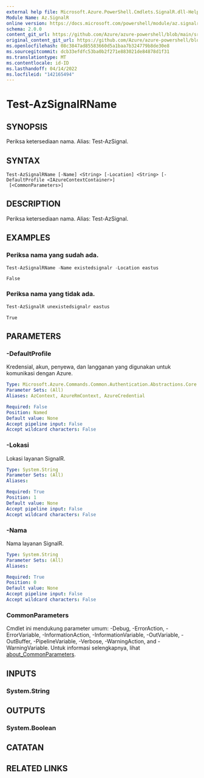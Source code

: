 ```yaml
---
external help file: Microsoft.Azure.PowerShell.Cmdlets.SignalR.dll-Help.xml
Module Name: Az.SignalR
online version: https://docs.microsoft.com/powershell/module/az.signalr/test-azsignalrname
schema: 2.0.0
content_git_url: https://github.com/Azure/azure-powershell/blob/main/src/SignalR/SignalR/help/Test-AzSignalRName.md
original_content_git_url: https://github.com/Azure/azure-powershell/blob/main/src/SignalR/SignalR/help/Test-AzSignalRName.md
ms.openlocfilehash: 08c3847ad85583660d5a1baa7b324779b8de30e8
ms.sourcegitcommit: dcb33efdfc53ba0b2f271e883021de84878d1f31
ms.translationtype: MT
ms.contentlocale: id-ID
ms.lasthandoff: 04/14/2022
ms.locfileid: "142165494"
---
```

# Test-AzSignalRName

## SYNOPSIS
Periksa ketersediaan nama. Alias: Test-AzSignal.

## SYNTAX

```
Test-AzSignalRName [-Name] <String> [-Location] <String> [-DefaultProfile <IAzureContextContainer>]
 [<CommonParameters>]
```

## DESCRIPTION
Periksa ketersediaan nama. Alias: Test-AzSignal.

## EXAMPLES

### Periksa nama yang sudah ada.
```powershell
Test-AzSignalRName -Name existedsignalr -Location eastus
```

```output
False
```

### Periksa nama yang tidak ada.
```powershell
Test-AzSignalR unexistedsignalr eastus
```

```output
True
```

## PARAMETERS

### -DefaultProfile
Kredensial, akun, penyewa, dan langganan yang digunakan untuk komunikasi dengan Azure.

```yaml
Type: Microsoft.Azure.Commands.Common.Authentication.Abstractions.Core.IAzureContextContainer
Parameter Sets: (All)
Aliases: AzContext, AzureRmContext, AzureCredential

Required: False
Position: Named
Default value: None
Accept pipeline input: False
Accept wildcard characters: False
```

### -Lokasi
Lokasi layanan SignalR.

```yaml
Type: System.String
Parameter Sets: (All)
Aliases:

Required: True
Position: 1
Default value: None
Accept pipeline input: False
Accept wildcard characters: False
```

### -Nama
Nama layanan SignalR.

```yaml
Type: System.String
Parameter Sets: (All)
Aliases:

Required: True
Position: 0
Default value: None
Accept pipeline input: False
Accept wildcard characters: False
```

### CommonParameters
Cmdlet ini mendukung parameter umum: -Debug, -ErrorAction, -ErrorVariable, -InformationAction, -InformationVariable, -OutVariable, -OutBuffer, -PipelineVariable, -Verbose, -WarningAction, and -WarningVariable. Untuk informasi selengkapnya, lihat [about_CommonParameters](http://go.microsoft.com/fwlink/?LinkID=113216).

## INPUTS

### System.String

## OUTPUTS

### System.Boolean

## CATATAN

## RELATED LINKS
